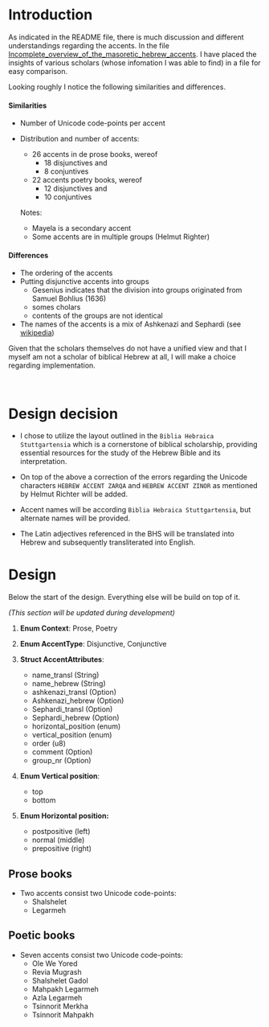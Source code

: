 # Introduction

As indicated in the README file, there is much discussion and different understandings regarding the accents. In the file [Incomplete_overview_of_the_masoretic_hebrew_accents](doc/Incomplete_overview_of_the_masoretic_hebrew_accents.ods). I have placed the insights of various scholars (whose infomation I was able to find) in a file for easy comparison.

Looking roughly I notice the following similarities and differences.

#### Similarities

- Number of Unicode code-points per accent
- Distribution and number of accents:
  
  - 26 accents in de prose books, wereof
    - 18 disjunctives and
    - 8 conjuntives
  - 22 accents poetry books, wereof
    - 12 disjunctives and
    - 10 conjuntives

  Notes: 
    - Mayela is a secondary accent
    - Some accents are in multiple groups (Helmut Righter) 

#### Differences

- The ordering of the accents
- Putting disjunctive accents into groups
  - Gesenius indicates that the division into groups originated from Samuel Bohlius (1636)
  - somes cholars 
  - contents of the groups are not identical
- The names of the accents is a mix of Ashkenazi and Sephardi (see [wikipedia](https://en.wikipedia.org/wiki/Hebrew_cantillation#Names_and_shapes_of_the_te'amim))

Given that the scholars themselves do not have a unified view and that I myself am not a scholar of biblical Hebrew at all, I will make a choice regarding implementation.

</br>

# Design decision

- I chose to utilize the layout outlined in the `Biblia Hebraica Stuttgartensia` which is a cornerstone of biblical scholarship,  providing essential resources for the study of the Hebrew Bible and its interpretation.

- On top of the above a correction of the errors regarding the Unicode characters `HEBREW ACCENT ZARQA` and `HEBREW ACCENT ZINOR` as mentioned by Helmut Richter will be added.

- Accent names will be according `Biblia Hebraica Stuttgartensia`, but alternate names will be provided.

- The Latin adjectives referenced in the BHS will be translated into Hebrew and subsequently transliterated into English.

# Design

Below the start of the design. Everything else will be build on top of it.

*(This section will be updated during development)*


1. **Enum Context**: Prose, Poetry
   
2. **Enum AccentType**: Disjunctive, Conjunctive

3. **Struct AccentAttributes**:
   - name_transl (String)
   - name_hebrew (String)
   - ashkenazi_transl (Option<String>)
   - Ashkenazi_hebrew (Option<String>)
   - Sephardi_transl (Option<String>)
   - Sephardi_hebrew (Option<String>)
   - horizontal_position (enum)
   - vertical_position (enum)
   - order (u8)
   - comment (Option<String>)
   - group_nr (Option<u8>) 

4. **Enum Vertical position**:   
   - top
   - bottom

5. **Enum Horizontal position:**
   - postpositive (left)
   - normal (middle)
   - prepositive (right)


## Prose books

- Two accents consist two Unicode code-points: 
  - Shalshelet
  - Legarmeh

## Poetic books

- Seven accents consist two Unicode code-points:
  - Ole We Yored
  - Revia Mugrash
  - Shalshelet Gadol
  - Mahpakh Legarmeh
  - Azla Legarmeh
  - Tsinnorit Merkha
  - Tsinnorit Mahpakh
